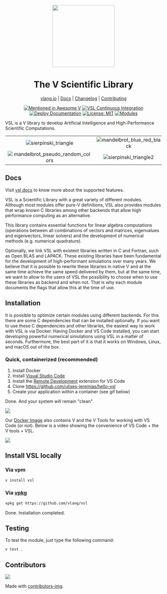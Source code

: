 <div align="center">
<p>
    <img
        style="width: 200px"
        width="200"
        src="https://raw.githubusercontent.com/vlang/vsl/master/static/vsl-logo.png?sanitize=true"
    >
</p>
<h1>The V Scientific Library</h1>

[vlang.io](https://vlang.io) |
[Docs](https://vlang.github.io/vsl) |
[Changelog](#) |
[Contributing](https://github.com/vlang/vsl/blob/master/CONTRIBUTING.md)

</div>
<div align="center">

[![Mentioned in Awesome V][awesomevbadge]][awesomevurl]
[![VSL Continuous Integration][workflowbadge]][workflowurl]
[![Deploy Documentation][deploydocsbadge]][deploydocsurl]
[![License: MIT][licensebadge]][licenseurl]
[![Modules][ModulesBadge]][ModulesUrl]

</div>

VSL is a V library to develop Artificial Intelligence and High-Performance Scientific Computations.

|                                                                                             |                                                                                       |                                                                       |                                                                              |
| :-----------------------------------------------------------------------------------------: | :-----------------------------------------------------------------------------------: | :-------------------------------------------------------------------: | :--------------------------------------------------------------------------: |
|       ![sierpinski_triangle](https://raw.githubusercontent.com/vlang/vsl/master/vcl/static/sierpinski_triangle.png)       | ![mandelbrot_blue_red_black](https://raw.githubusercontent.com/vlang/vsl/master/vcl/static/mandelbrot_blue_red_black.png) |   ![julia](https://raw.githubusercontent.com/vlang/vsl/master/vcl/static/julia.png)   | ![mandelbrot_basic](https://raw.githubusercontent.com/vlang/vsl/master/vcl/static/mandelbrot_basic.png) |
| ![mandelbrot_pseudo_random_colors](https://raw.githubusercontent.com/vlang/vsl/master/vcl/static/mandelbrot_pseudo_random_colors.png) |   ![sierpinski_triangle2](https://raw.githubusercontent.com/vlang/vsl/master/vcl/static/sierpinski_triangle2.png)    | ![julia_set](https://raw.githubusercontent.com/vlang/vsl/master/vcl/static/julia_set.png) |   ![julia_basic](https://raw.githubusercontent.com/vlang/vsl/master/vcl/static/julia_basic.png)    |

## Docs

Visit [vsl docs](https://vlang.github.io/vsl) to know more about the supported features.

VSL is a Scientific Library with a great variety of different modules.
Although most modules offer pure-V definitions, VSL also provides modules
that wrap known C libraries among other backends that allow
high performance computing as an alternative.

This library contains essential functions for linear algebra computations
(operations between all combinations of vectors and matrices, eigenvalues and eigenvectors,
linear solvers) and the development of numerical methods (e.g. numerical quadrature).

Optionally, we link VSL with existent libraries written
in C and Fortran, such as Open BLAS and LAPACK.
These existing libraries have been fundamental for the development of high-performant
simulations over many years. We believe that it is possible to rewrite these
libraries in native V and at the same time achieve the same speed delivered by them, but at the same
time, we want to allow to the users of VSL the possibility to choose when to use these libraries
as backend and when not. That is why each module documents the flags that allow this at the
time of use.

## Installation

It is possible to optimize certain modules using different backends.
For this there are some C dependencies that can be installed optionally.
If you want to use these C dependencies and other libraries,
the easiest way to work with VSL is via Docker.
Having Docker and VS Code installed, you can start developing powerful numerical simulations
using VSL in a matter of seconds. Furthermore, the best part of it is that it works on
Windows, Linux, and macOS out of the box.

### Quick, containerized (recommended)

1. Install Docker
2. Install [Visual Studio Code](https://code.visualstudio.com/)
3. Install the [Remote Development](https://marketplace.visualstudio.com/items?itemName=ms-vscode-remote.vscode-remote-extensionpack) extension for VS Code
4. Clone <https://github.com/ulises-jeremias/hello-vsl>
5. Create your application within a container (see gif below)

Done. And your system will remain "clean".

![](https://raw.githubusercontent.com/vlang/vsl/master/static/vscode-open-in-container.gif)

Our [Docker Image](https://hub.docker.com/repository/docker/ulisesjeremias/vsl)
also contains V and the V Tools for working with VS Code (or not).
Below is a video showing the convenience of
VS Code + the V tools + VSL.

![](https://raw.githubusercontent.com/vlang/vsl/master/static/container.gif)

## Install VSL locally

### Via vpm

```sh
v install vsl
```

### Via [vpkg](https://github.com/v-pkg/vpkg)

```sh
vpkg get https://github.com/vlang/vsl
```

Done. Installation completed.

## Testing

To test the module, just type the following command:

```sh
v test .
```

## Contributors

<a href="https://github.com/vlang/vsl/contributors">
  <img src="https://contrib.rocks/image?repo=vlang/vsl"/>
</a>

Made with [contributors-img](https://contrib.rocks).

[awesomevbadge]: https://awesome.re/mentioned-badge.svg
[workflowbadge]: https://github.com/vlang/vsl/actions/workflows/ci.yml/badge.svg
[deploydocsbadge]: https://github.com/vlang/vsl/actions/workflows/deploy-docs.yml/badge.svg
[licensebadge]: https://img.shields.io/badge/License-MIT-blue.svg
[ModulesBadge]: https://img.shields.io/badge/modules-reference-027d9c?logo=v&logoColor=white&logoWidth=10

[awesomevurl]: https://github.com/vlang/awesome-v/blob/master/README.md#scientific-computing
[workflowurl]: https://github.com/vlang/vsl/actions/workflows/ci.yml
[deploydocsurl]: https://github.com/vlang/vsl/actions/workflows/deploy-docs.yml
[licenseurl]: https://github.com/vlang/vsl/blob/master/LICENSE
[ModulesUrl]: https://vlang.github.io/vsl/
